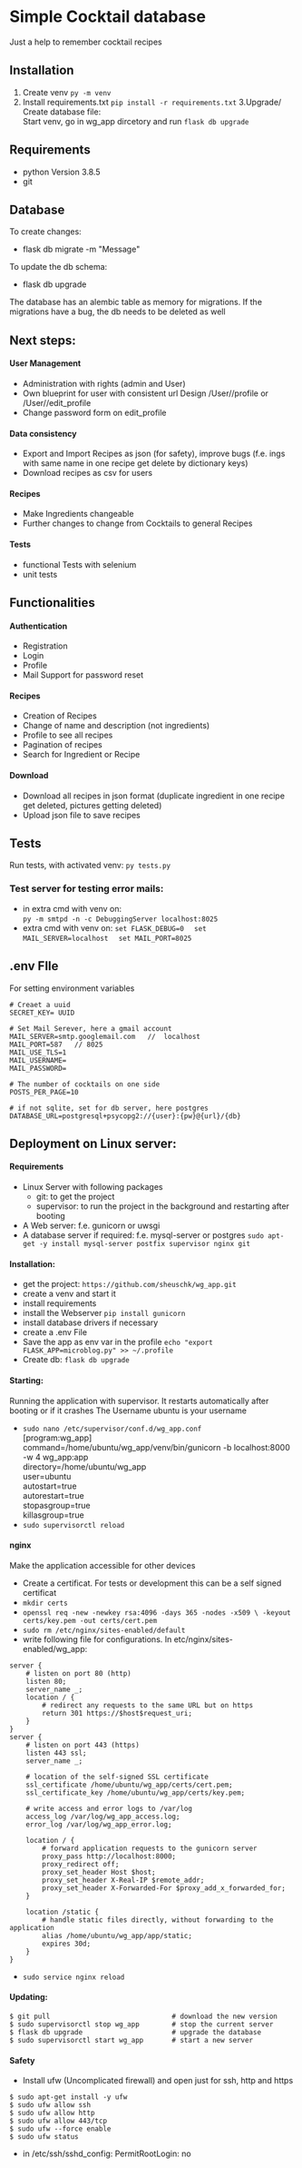 # Simple Cocktail database
Just a help to remember cocktail recipes 


## Installation
1. Create venv `py -m venv`
2. Install requirements.txt `pip install -r requirements.txt`
3.Upgrade/ Create database file:   
Start venv, go in wg_app dircetory and run `flask db upgrade` 

## Requirements
- python Version 3.8.5
- git

## Database
To create changes:
- flask db migrate -m "Message"

To update the db schema:
- flask db upgrade

The database has an alembic table as memory for migrations. If the migrations have a bug, 
the db needs to be deleted as well

## Next steps:
#### User Management 
- Administration with rights (admin and User)
- Own blueprint for user with consistent url Design  /User/<id>/profile or /User/<id>/edit_profile
- Change password form on edit_profile

#### Data consistency
- Export and Import Recipes as json (for safety), improve bugs 
(f.e. ings with same name in one recipe get delete by dictionary keys)
- Download recipes as csv for users

  
#### Recipes
- Make Ingredients changeable
- Further changes to change from Cocktails to general Recipes

#### Tests
- functional Tests with selenium
- unit tests

## Functionalities
#### Authentication
- Registration
- Login
- Profile
- Mail Support for password reset

#### Recipes
- Creation of Recipes
- Change of name and description (not ingredients)
- Profile to see all recipes
- Pagination of recipes
- Search for Ingredient or Recipe

#### Download
- Download all recipes in json format (duplicate ingredient in one recipe get deleted, pictures getting deleted)
- Upload json file to save recipes

## Tests
Run tests, with activated venv:
`py tests.py`

### Test server for testing error mails:

- in extra cmd with venv on:   
  `py -m smtpd -n -c DebuggingServer localhost:8025`
- extra cmd with venv on:
`set FLASK_DEBUG=0  `
`set MAIL_SERVER=localhost  `
`set MAIL_PORT=8025`

## .env FIle
For setting environment variables   
````
# Creaet a uuid
SECRET_KEY= UUID

# Set Mail Serever, here a gmail account
MAIL_SERVER=smtp.googlemail.com   //  localhost  
MAIL_PORT=587   // 8025  
MAIL_USE_TLS=1  
MAIL_USERNAME=  
MAIL_PASSWORD=  

# The number of cocktails on one side
POSTS_PER_PAGE=10

# if not sqlite, set for db server, here postgres
DATABASE_URL=postgresql+psycopg2://{user}:{pw}@{url}/{db}
````

## Deployment on Linux server:

#### Requirements  
- Linux Server with following packages
    - git: to get the project
    - supervisor: to run the project in the background and restarting after booting
- A Web server: f.e. gunicorn or uwsgi
- A database server if required: f.e. mysql-server or postgres
`sudo apt-get -y install mysql-server postfix supervisor nginx git`

#### Installation:
- get the project: `https://github.com/sheuschk/wg_app.git`
- create a venv and start it
- install requirements
- install the Webserver `pip install gunicorn`
- install database drivers if necessary
- create a .env File
- Save the app as env var in the profile 
`echo "export FLASK_APP=microblog.py" >> ~/.profile`
- Create db: `flask db upgrade`

#### Starting:
Running the application with supervisor. It restarts automatically after booting or if it crashes
The Username ubuntu is your username 
- `sudo nano /etc/supervisor/conf.d/wg_app.conf`  
[program:wg_app]  
command=/home/ubuntu/wg_app/venv/bin/gunicorn -b localhost:8000 -w 4 wg_app:app  
directory=/home/ubuntu/wg_app  
user=ubuntu  
autostart=true  
autorestart=true  
stopasgroup=true  
killasgroup=true  
- `sudo supervisorctl reload`

#### nginx
Make the application accessible for other devices
- Create a certificat. For tests or development this can be a self signed certificat
- `mkdir certs`
- `openssl req -new -newkey rsa:4096 -days 365 -nodes -x509 \
  -keyout certs/key.pem -out certs/cert.pem`
- `sudo rm /etc/nginx/sites-enabled/default`
- write following file for configurations. In etc/nginx/sites-enabled/wg_app:
```` 
server {
    # listen on port 80 (http)
    listen 80;
    server_name _;
    location / {
        # redirect any requests to the same URL but on https
        return 301 https://$host$request_uri;
    }
}
server {
    # listen on port 443 (https)
    listen 443 ssl;
    server_name _;

    # location of the self-signed SSL certificate
    ssl_certificate /home/ubuntu/wg_app/certs/cert.pem;
    ssl_certificate_key /home/ubuntu/wg_app/certs/key.pem;

    # write access and error logs to /var/log
    access_log /var/log/wg_app_access.log;
    error_log /var/log/wg_app_error.log;

    location / {
        # forward application requests to the gunicorn server
        proxy_pass http://localhost:8000;
        proxy_redirect off;
        proxy_set_header Host $host;
        proxy_set_header X-Real-IP $remote_addr;
        proxy_set_header X-Forwarded-For $proxy_add_x_forwarded_for;
    }

    location /static {
        # handle static files directly, without forwarding to the application
        alias /home/ubuntu/wg_app/app/static;
        expires 30d;
    }
}
````
- `sudo service nginx reload`

#### Updating:
````
$ git pull                              # download the new version
$ sudo supervisorctl stop wg_app        # stop the current server
$ flask db upgrade                      # upgrade the database
$ sudo supervisorctl start wg_app       # start a new server
````

#### Safety
- Install ufw (Uncomplicated firewall) and open just for ssh, http and https
````angular2html
$ sudo apt-get install -y ufw
$ sudo ufw allow ssh
$ sudo ufw allow http
$ sudo ufw allow 443/tcp
$ sudo ufw --force enable
$ sudo ufw status
````

- in /etc/ssh/sshd_config: PermitRootLogin: no
